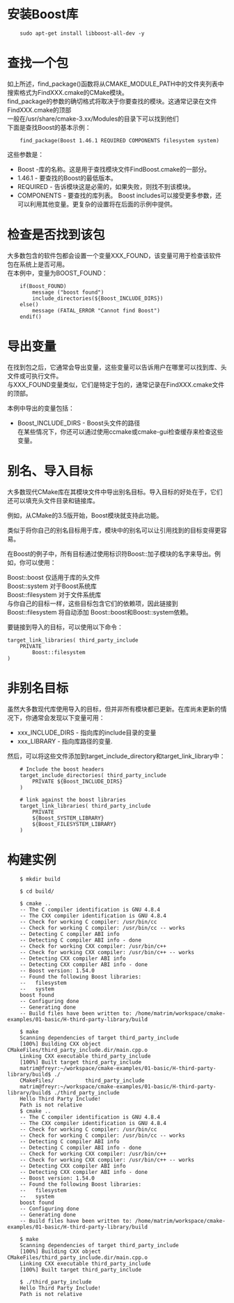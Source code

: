 # 安装Boost库  

        sudo apt-get install libboost-all-dev -y  

# 查找一个包  

如上所述，find_package()函数将从CMAKE_MODULE_PATH中的文件夹列表中搜索格式为FindXXX.cmake的CMake模块。  
find_package的参数的确切格式将取决于你要查找的模块。这通常记录在文件FindXXX.cmake的顶部  
一般在/usr/share/cmake-3.xx/Modules的目录下可以找到他们  
下面是查找Boost的基本示例：  

        find_package(Boost 1.46.1 REQUIRED COMPONENTS filesystem system)  

这些参数是：

* Boost -库的名称。这是用于查找模块文件FindBoost.cmake的一部分。
* 1.46.1 - 要查找的Boost的最低版本。
* REQUIRED - 告诉模块这是必需的，如果失败，则找不到该模块。
* COMPONENTS - 要查找的库列表。
Boost includes可以接受更多参数，还可以利用其他变量。更复杂的设置将在后面的示例中提供。  

# 检查是否找到该包  

大多数包含的软件包都会设置一个变量XXX_FOUND，该变量可用于检查该软件包在系统上是否可用。  
在本例中，变量为BOOST_FOUND：  

        if(Boost_FOUND)
            message ("boost found")
            include_directories(${Boost_INCLUDE_DIRS})
        else()
            message (FATAL_ERROR "Cannot find Boost")
        endif()

# 导出变量  

在找到包之后，它通常会导出变量，这些变量可以告诉用户在哪里可以找到库、头文件或可执行文件。  
与XXX_FOUND变量类似，它们是特定于包的，通常记录在FindXXX.cmake文件的顶部。  

本例中导出的变量包括：  
* Boost_INCLUDE_DIRS - Boost头文件的路径  
在某些情况下，你还可以通过使用ccmake或cmake-gui检查缓存来检查这些变量。  

# 别名、导入目标  

大多数现代CMake库在其模块文件中导出别名目标。导入目标的好处在于，它们还可以填充头文件目录和链接库。  

例如，从CMake的3.5版开始，Boost模块就支持此功能。  

类似于将你自己的别名目标用于库，模块中的别名可以让引用找到的目标变得更容易。  

在Boost的例子中，所有目标通过使用标识符Boost::加子模块的名字来导出。例如，你可以使用：  

Boost::boost 仅适用于库的头文件  
Boost::system 对于Boost系统库  
Boost::filesystem 对于文件系统库  
与你自己的目标一样，这些目标包含它们的依赖项，因此链接到 Boost::filesystem 将自动添加 Boost::boost和Boost::system依赖。  

要链接到导入的目标，可以使用以下命令：  

    target_link_libraries( third_party_include
        PRIVATE
            Boost::filesystem
    )

# 非别名目标  
虽然大多数现代库使用导入的目标，但并非所有模块都已更新。在库尚未更新的情况下，你通常会发现以下变量可用：  
* xxx_INCLUDE_DIRS - 指向库的include目录的变量
* xxx_LIBRARY - 指向库路径的变量.

然后，可以将这些文件添加到target_include_directory和target_link_library中：  

        # Include the boost headers
        target_include_directories( third_party_include
            PRIVATE ${Boost_INCLUDE_DIRS}
        )

        # link against the boost libraries
        target_link_libraries( third_party_include
            PRIVATE
            ${Boost_SYSTEM_LIBRARY}
            ${Boost_FILESYSTEM_LIBRARY}
        )

# 构建实例  

        $ mkdir build

        $ cd build/

        $ cmake ..
        -- The C compiler identification is GNU 4.8.4
        -- The CXX compiler identification is GNU 4.8.4
        -- Check for working C compiler: /usr/bin/cc
        -- Check for working C compiler: /usr/bin/cc -- works
        -- Detecting C compiler ABI info
        -- Detecting C compiler ABI info - done
        -- Check for working CXX compiler: /usr/bin/c++
        -- Check for working CXX compiler: /usr/bin/c++ -- works
        -- Detecting CXX compiler ABI info
        -- Detecting CXX compiler ABI info - done
        -- Boost version: 1.54.0
        -- Found the following Boost libraries:
        --   filesystem
        --   system
        boost found
        -- Configuring done
        -- Generating done
        -- Build files have been written to: /home/matrim/workspace/cmake-examples/01-basic/H-third-party-library/build

        $ make
        Scanning dependencies of target third_party_include
        [100%] Building CXX object CMakeFiles/third_party_include.dir/main.cpp.o
        Linking CXX executable third_party_include
        [100%] Built target third_party_include
        matrim@freyr:~/workspace/cmake-examples/01-basic/H-third-party-library/build$ ./
        CMakeFiles/          third_party_include
        matrim@freyr:~/workspace/cmake-examples/01-basic/H-third-party-library/build$ ./third_party_include
        Hello Third Party Include!
        Path is not relative
        $ cmake ..
        -- The C compiler identification is GNU 4.8.4
        -- The CXX compiler identification is GNU 4.8.4
        -- Check for working C compiler: /usr/bin/cc
        -- Check for working C compiler: /usr/bin/cc -- works
        -- Detecting C compiler ABI info
        -- Detecting C compiler ABI info - done
        -- Check for working CXX compiler: /usr/bin/c++
        -- Check for working CXX compiler: /usr/bin/c++ -- works
        -- Detecting CXX compiler ABI info
        -- Detecting CXX compiler ABI info - done
        -- Boost version: 1.54.0
        -- Found the following Boost libraries:
        --   filesystem
        --   system
        boost found
        -- Configuring done
        -- Generating done
        -- Build files have been written to: /home/matrim/workspace/cmake-examples/01-basic/H-third-party-library/build

        $ make
        Scanning dependencies of target third_party_include
        [100%] Building CXX object CMakeFiles/third_party_include.dir/main.cpp.o
        Linking CXX executable third_party_include
        [100%] Built target third_party_include

        $ ./third_party_include
        Hello Third Party Include!
        Path is not relative
